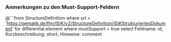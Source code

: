 ### Anmerkungen zu den Must-Support-Feldern

@```from
	StructureDefinition
where 
    url = 'https://gematik.de/fhir/ISiK/v2/StructureDefinition/ISiKStrukturiertesDokument' 
for differential.element
where mustSupport = true
select
	Feldname: id, Kurzbeschreibung: short, Hinweise: comment
```
